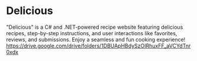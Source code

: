 # Delicious
"Delicious" is a C# and .NET-powered recipe website featuring delicious recipes, step-by-step instructions, and user interactions like favorites, reviews, and submissions. Enjoy a seamless and fun cooking experience!
https://drive.google.com/drive/folders/1DBUApHBdySzOIRhuxFF_aVCYdTnr0xdx
